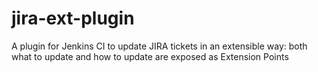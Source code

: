 # jira-ext-plugin
A plugin for Jenkins CI to update JIRA tickets in an extensible way: both what to update and how to update are exposed as Extension Points
